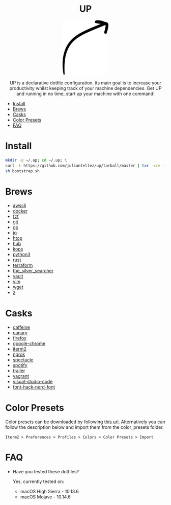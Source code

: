 <h1 align="center">UP</h1>

<p align="center">
  <a href="https://github.com/juliantellez/lambcycle" target="_blank">
    <img alt="lambcycle" src="./assets/up.png" width="144">
  </a>
</p>

<p align="center">
UP is a declarative dotfile configuration. its main goal is to increase your productivity whilst keeping track of your machine dependencies. Get UP and running in no time, start up your machine with one command!
</p>

- [Install](#install)
- [Brews](#brews)
- [Casks](#casks)
- [Color Presets](#color-presets)
- [FAQ](#faq)


# Install

```bash
mkdir -p ~/.up; cd ~/.up; \
curl -L https://github.com/juliantellez/up/tarball/master | tar -xzv --strip-components 1; \
sh bootstrap.sh
```

# Brews

- [awscli](https://github.com/aws/aws-cli)
- [docker](https://github.com/docker/cli)
- [fzf](https://github.com/junegunn/fzf)
- [git](https://github.com/git/git)
- [go](https://github.com/golang/go)
- [jq](https://github.com/stedolan/jq)
- [htop](https://github.com/hishamhm/htop)
- [hub](https://github.com/github/hub)
- [kops](https://github.com/kubernetes/kops)
- [python3]()
- [rust](https://github.com/rust-lang/rust)
- [terraform](https://github.com/hashicorp/terraform)
- [the_silver_searcher](https://github.com/ggreer/the_silver_searcher)
- [vault](https://github.com/hashicorp/vault)
- [vim](https://github.com/vim/vim)
- [wget](https://github.com/jay/wget)
- [z](https://github.com/rupa/z)

# Casks

- [caffeine](http://lightheadsw.com/caffeine/)
- [canary](https://canarymail.io/)
- [firefox](https://www.mozilla.org/en-US/firefox/)
- [google-chrome](https://www.google.com/chrome/)
- [iterm2](https://www.iterm2.com/)
- [ngrok](https://ngrok.com/)
- [spectacle](https://www.spectacleapp.com/)
- [spotify](https://www.spotify.com)
- [trailer](https://ptsochantaris.github.io/trailer/)
- [vagrant](https://www.vagrantup.com/)
- [visual-studio-code](https://code.visualstudio.com/)
- [font-hack-nerd-font](https://github.com/ryanoasis/nerd-fonts)

# Color Presets

Color presets can be downloaded by following [this url](https://github.com/mbadolato/iTerm2-Color-Schemes/blob/master/README.md). Alternatively you can
follow the description below and import them from the color_presets folder.

```
Iterm2 > Preferences > Profiles > Colors > Color Presets > Import
```

# FAQ

- Have you tested these dotfiles?

  Yes, currently tested on:

  - macOS High Sierra - 10.13.6
  - macOS Mojave - 10.14.6
